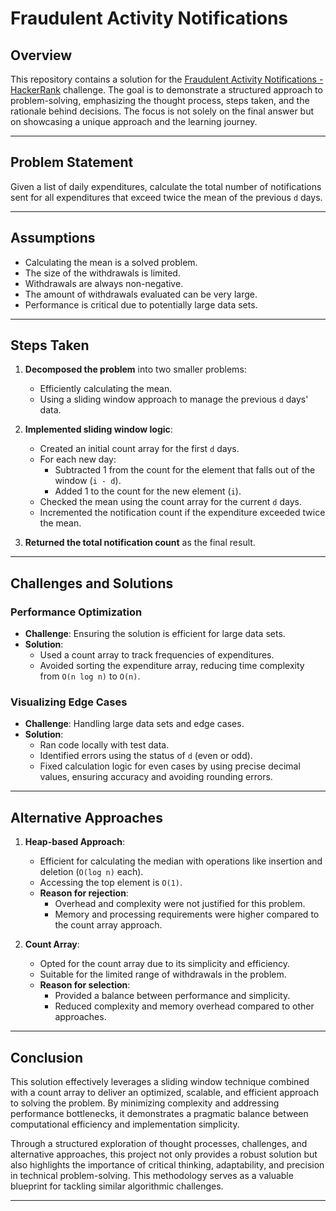 # Fraudulent Activity Notifications

## Overview
This repository contains a solution for the [Fraudulent Activity Notifications - HackerRank](https://www.hackerrank.com/challenges/fraudulent-activity-notifications/problem)
challenge. The goal is to demonstrate a structured approach to problem-solving, emphasizing the thought process, steps taken, and the rationale behind decisions. The focus is not solely on the final answer but on showcasing a unique approach and the learning journey.

---

## Problem Statement
Given a list of daily expenditures, calculate the total number of notifications sent for all expenditures that exceed twice the mean of the previous `d` days.

---

## Assumptions
- Calculating the mean is a solved problem.
- The size of the withdrawals is limited.
- Withdrawals are always non-negative.
- The amount of withdrawals evaluated can be very large.
- Performance is critical due to potentially large data sets.

---

## Steps Taken
1. **Decomposed the problem** into two smaller problems:
    - Efficiently calculating the mean.
    - Using a sliding window approach to manage the previous `d` days' data.

2. **Implemented sliding window logic**:
    - Created an initial count array for the first `d` days.
    - For each new day:
        - Subtracted 1 from the count for the element that falls out of the window (`i - d`).
        - Added 1 to the count for the new element (`i`).
    - Checked the mean using the count array for the current `d` days.
    - Incremented the notification count if the expenditure exceeded twice the mean.

3. **Returned the total notification count** as the final result.

---

## Challenges and Solutions
### Performance Optimization
- **Challenge**: Ensuring the solution is efficient for large data sets.
- **Solution**:
    - Used a count array to track frequencies of expenditures.
    - Avoided sorting the expenditure array, reducing time complexity from `O(n log n)` to `O(n)`.

### Visualizing Edge Cases
- **Challenge**: Handling large data sets and edge cases.
- **Solution**:
    - Ran code locally with test data.
    - Identified errors using the status of `d` (even or odd).
    - Fixed calculation logic for even cases by using precise decimal values, ensuring accuracy and avoiding rounding errors.

---

## Alternative Approaches
1. **Heap-based Approach**:
    - Efficient for calculating the median with operations like insertion and deletion (`O(log n)` each).
    - Accessing the top element is `O(1)`.
    - **Reason for rejection**:
        - Overhead and complexity were not justified for this problem.
        - Memory and processing requirements were higher compared to the count array approach.

2. **Count Array**:
    - Opted for the count array due to its simplicity and efficiency.
    - Suitable for the limited range of withdrawals in the problem.
    - **Reason for selection**:
        - Provided a balance between performance and simplicity.
        - Reduced complexity and memory overhead compared to other approaches.

---

## Conclusion
This solution effectively leverages a sliding window technique combined with a count array to deliver an optimized, scalable, and efficient approach to solving the problem. By minimizing complexity and addressing performance bottlenecks, it demonstrates a pragmatic balance between computational efficiency and implementation simplicity.

Through a structured exploration of thought processes, challenges, and alternative approaches, this project not only provides a robust solution but also highlights the importance of critical thinking, adaptability, and precision in technical problem-solving. This methodology serves as a valuable blueprint for tackling similar algorithmic challenges.

---